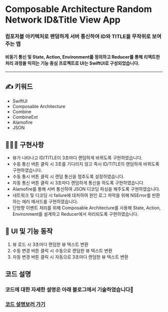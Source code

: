 # Composable Architecture Random Network ID&Title View App
### 컴포저블 아키텍처로 랜덤하게 서버 통신하여 ID와 TITLE을 무작위로 보여주는 앱
#### 비동기 통신 및 State, Action, Environment를 정의하고 Reducer를 통해 리액트한 처리 과정을 익히는 기능 중심 프로젝트로 UI는 SwiftUI로 구성되었습니다.
***
## **✍️ 키워드**
- SwiftUI
- Composable Architecture
- Combine
- CombineExt
- Alamofire
- JSON
## **🧑🏻‍💻 구현사항**
- 뷰가 나타나고 ID/TITLE이 3초마다 랜덤하게 바뀌도록 구현하였습니다.
- 수동 통신 버튼 클릭 시 3초를 기다리지 않고 즉시 ID/TITLE이 랜덤하게 바뀌도록 구현하였습니다.
- 수동 통시 버튼 클릭 시 랜덤 통신을 멈추도록 설정하였습니다.
- 자동 통신 버튼 클릭 시 3초마다 랜덤하게 통신을 하도록 구현하였습니다.
- Alamofire를 통해 서버 통신하여 JSON 디코딩 파싱을 해주도록 구현하였습니다.
- 네트워크 및 디코딩 시 failure에 대처하여 원인 로그 파악을 위해 NSError를 반환하는 에러 메서드를 구현하였습니다.
- 단방향 이벤트 처리를 위해 Composable Architecture를 사용해 State, Action, Environment를 설계하고 Reducer에서 처리되도록 구현하였습니다.
## 🌲 **UI 및 기능 동작**
1. 뷰 로드 시 3초마다 랜덤한 뷰 텍스트 변환     
2. 수동 변경 버튼 클릭 시 수동으로 랜덤한 뷰 텍스트 변환   
3. 자동 변경 버튼 클릭 시 자동으로 3초마다 랜덤한 뷰 텍스트 변환   

## **코드 설명**
### 코드에 대한 자세한 설명은 아래 블로그에서 기술하였습니다📝
### [코드 설명보러 가기](https://green1229.tistory.com/156)
